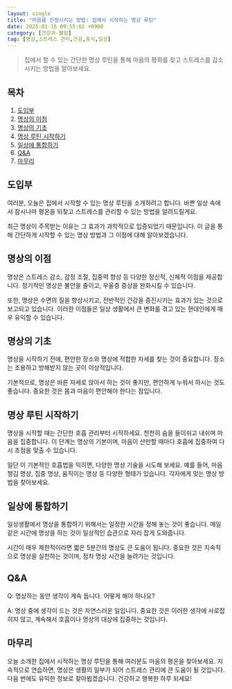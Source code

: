 ```yaml
---
layout: single
title: "마음을 진정시키는 방법: 집에서 시작하는 명상 루틴"
date: 2025-01-16 09:55:02 +0900
category: [건강과-웰빙]
tag: [명상,스트레스 관리,건강,휴식,일상]
---
```

  
> 집에서 할 수 있는 간단한 명상 루틴을 통해 마음의 평화를 찾고 스트레스를 감소시키는 방법을 알아보세요.

## 목차
1. [도입부](#도입부)
2. [명상의 이점](#명상의-이점)
3. [명상의 기초](#명상의-기초)
4. [명상 루틴 시작하기](#명상-루틴-시작하기)
5. [일상에 통합하기](#일상에-통합하기)
6. [Q&A](#qa)
7. [마무리](#마무리)

## 도입부

여러분, 오늘은 집에서 시작할 수 있는 명상 루틴을 소개하려고 합니다. 바쁜 일상 속에서 잠시나마 평온을 되찾고 스트레스를 관리할 수 있는 방법을 알려드릴게요.


최근 명상이 주목받는 이유는 그 효과가 과학적으로 입증되었기 때문입니다. 이 글을 통해 간단하게 시작할 수 있는 명상 방법과 그 이점에 대해 알아보겠습니다.



## 명상의 이점

명상은 스트레스 감소, 감정 조절, 집중력 향상 등 다양한 정신적, 신체적 이점을 제공합니다. 정기적인 명상은 불안을 줄이고, 우울증 증상을 완화시킬 수 있습니다.


또한, 명상은 수면의 질을 향상시키고, 전반적인 건강을 증진시키는 효과가 있는 것으로 보고되고 있습니다. 이러한 이점들은 일상 생활에서 큰 변화를 겪고 있는 현대인에게 매우 유익할 수 있습니다.



## 명상의 기초

명상을 시작하기 전에, 편안한 장소와 명상에 적합한 자세를 찾는 것이 중요합니다. 장소는 조용하고 방해받지 않는 곳이 이상적입니다.


기본적으로, 명상은 바른 자세로 앉아서 하는 것이 좋지만, 편안하게 누워서 하시는 것도 좋습니다. 중요한 것은 몸과 마음이 편안해야 한다는 점입니다.



## 명상 루틴 시작하기

명상을 시작할 때는 간단한 호흡 관리부터 시작하세요. 천천히 숨을 들이쉬고 내쉬며 마음을 집중합니다. 이 단계는 명상의 기본이며, 마음이 산만할 때마다 호흡에 집중하여 다시 초점을 맞출 수 있습니다.


일단 이 기본적인 호흡법을 익히면, 다양한 명상 기술을 시도해 보세요. 예를 들어, 마음챙김 명상, 집중 명상, 움직이는 명상 등 다양한 형태가 있습니다. 각자에게 맞는 명상 방법을 찾아보세요.



## 일상에 통합하기

일상생활에서 명상을 통합하기 위해서는 일정한 시간을 정해 놓는 것이 좋습니다. 매일 같은 시간에 명상을 하는 것이 일상적인 습관으로 자리 잡게 도와줍니다.


시간이 매우 제한적이라면 짧은 5분간의 명상도 큰 도움이 됩니다. 중요한 것은 지속적으로 명상을 실천하는 것이며, 점차 명상 시간을 늘려가는 것입니다.



## Q&A

Q: 명상하는 동안 생각이 계속 듭니다. 어떻게 해야 하나요?


A: 명상 중에 생각이 드는 것은 자연스러운 일입니다. 중요한 것은 이러한 생각에 사로잡히지 않고, 계속해서 호흡이나 명상의 대상에 집중하는 것입니다.



## 마무리

오늘 소개한 집에서 시작하는 명상 루틴을 통해 여러분도 마음의 평온을 찾아보세요. 지속적으로 연습하면, 명상은 생활의 일부가 되어 스트레스 관리에 큰 도움이 될 것입니다. 다음 번에도 유익한 정보로 찾아뵙겠습니다. 건강하고 행복한 하루 되세요!

